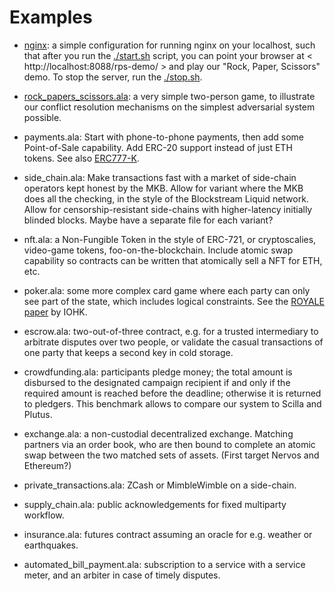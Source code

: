 # Examples

* [nginx](nginx): a simple configuration for running nginx on your localhost,
  such that after you run the [./start.sh](nginx/start.sh) script,
  you can point your browser at < http://localhost:8088/rps-demo/ >
  and play our "Rock, Paper, Scissors" demo.
  To stop the server, run the [./stop.sh](nginx/stop.sh).

* [rock_papers_scissors.ala](rock_papers_scissors.ala):
  a very simple two-person game, to illustrate our conflict resolution mechanisms
  on the simplest adversarial system possible.

* payments.ala:
  Start with phone-to-phone payments, then add some Point-of-Sale capability.
  Add ERC-20 support instead of just ETH tokens.
  See also [ERC777-K](https://runtimeverification.com/blog/erc777-k-formal-executable-specification-of-erc777/).

* side_chain.ala:
  Make transactions fast with a market of side-chain operators kept honest by the MKB.
  Allow for variant where the MKB does all the checking, in the style of the Blockstream Liquid network.
  Allow for censorship-resistant side-chains with higher-latency initially blinded blocks.
  Maybe have a separate file for each variant?

* nft.ala: a Non-Fungible Token in the style of ERC-721, or cryptoscalies,
  video-game tokens, foo-on-the-blockchain.
  Include atomic swap capability so contracts can be written that atomically sell a NFT for ETH, etc.

* poker.ala: some more complex card game where each party can only see part of the state,
  which includes logical constraints.
  See the [ROYALE paper](https://iohk.io/research/papers/#MPEKMMQP) by IOHK.

* escrow.ala: two-out-of-three contract, e.g. for a trusted intermediary to arbitrate disputes over
  two people, or validate the casual transactions of one party that keeps a second key in cold storage.

* crowdfunding.ala: participants pledge money;
  the total amount is disbursed to the designated campaign recipient
  if and only if the required amount is reached before the deadline;
  otherwise it is returned to pledgers.
  This benchmark allows to compare our system to Scilla and Plutus.

* exchange.ala: a non-custodial decentralized exchange.
  Matching partners via an order book, who are then bound to complete an atomic swap
  between the two matched sets of assets.
  (First target Nervos and Ethereum?)

* private_transactions.ala: ZCash or MimbleWimble on a side-chain.

* supply_chain.ala: public acknowledgements for fixed multiparty workflow.

* insurance.ala: futures contract assuming an oracle for e.g. weather or earthquakes.

* automated_bill_payment.ala: subscription to a service with a service meter, and
  an arbiter in case of timely disputes.
